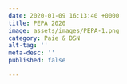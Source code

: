 ```yaml
---
date: 2020-01-09 16:13:40 +0000
title: PEPA 2020
image: assets/images/PEPA-1.png
category: Paie & DSN
alt-tag: ''
meta-desc: ''
published: false

---
```

